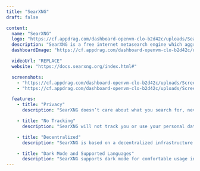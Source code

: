 ```yaml
---
title: "SearXNG"
draft: false

content:
  name: "SearXNG"
  logo: "https://cf.appdrag.com/dashboard-openvm-clo-b2d42c/uploads/SearXNG-sxIM.png"
  description: "SearXNG is a free internet metasearch engine which aggregates results from more than 70 search services. Users are neither tracked nor profiled. Additionally, SearXNG can be used over Tor for online anonymity."
  dashboardImage: "https://cf.appdrag.com/dashboard-openvm-clo-b2d42c/uploads/Screenshot-2022-12-29-144031-dOlZ.png"

  videoUrl: "REPLACE"
  website: "https://docs.searxng.org/index.html#"

  screenshots:
    - "https://cf.appdrag.com/dashboard-openvm-clo-b2d42c/uploads/Screenshot-2022-12-29-144031-dOlZ.png"
    - "https://cf.appdrag.com/dashboard-openvm-clo-b2d42c/uploads/Screenshot-2022-12-29-144214-yIG0.png"

  features:
    - title: "Privacy"
      description: "SearXNG doesn’t care about what you search for, never shares anything with a third-party, and it can’t be used to compromise you."

    - title: "No Tracking"
      description: "SearXNG will not track you or use your personal data."

    - title: "Decentralized"
      description: "SearXNG is based on a decentralized infrastructure with no single entity controlling it."

    - title: "Dark Mode and Supported Languages"
      description: "SearXNG supports dark mode for comfortable usage in low light conditions and supports English, French, German, Catalan; Valencian, Chinese, Czech, Danish, Dutch, Finnish, Hebrew, Hungarian, Indonesian, Japanese, Korean, Polish, Portuguese, Russian, Spanish, Swedish, Turkish, Arabic, Norwegian and Bokmål languages."
---
```

